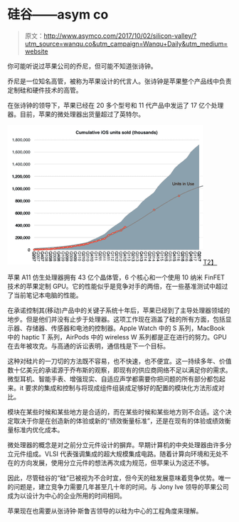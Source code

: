 # 硅谷——asym co

> 原文：<http://www.asymco.com/2017/10/02/silicon-valley/?utm_source=wanqu.co&utm_campaign=Wanqu+Daily&utm_medium=website>

你可能听说过苹果公司的乔尼，但可能不知道张诗钟。

乔尼是一位知名高管，被称为苹果设计的代言人。张诗钟是苹果整个产品线中负责定制硅和硬件技术的高管。

在张诗钟的领导下，苹果已经在 20 多个型号和 11 代产品中发运了 17 亿个处理器。目前，苹果的微处理器出货量超过了英特尔。

[![](img/39a17eb40a47df83dbffa6f3fb6c414a.png)T2】](http://www.asymco.com/wp-content/uploads/2017/10/Screen-Shot-2017-10-02-at-3.37.02-PM.png)

苹果 A11 仿生处理器拥有 43 亿个晶体管，6 个核心和一个使用 10 纳米 FinFET 技术的苹果定制 GPU。它的性能似乎是竞争对手的两倍，在一些基准测试中超过了当前笔记本电脑的性能。

在承诺控制其(移动)产品中的关键子系统十年后，苹果已经到了主导处理器领域的地步。但是他们并没有止步于处理器。这项工作现在涵盖了硅的所有方面，包括显示器、存储器、传感器和电池的控制器。Apple Watch 中的 S 系列，MacBook 中的 haptic T 系列，AirPods 中的 wireless W 系列都是正在进行的努力。GPU 在去年被攻克。与高通的诉讼表明，通信栈是下一个目标。

这种对硅片的一刀切的方法既不容易，也不快速，也不便宜。这一持续多年、价值数十亿美元的承诺源于乔布斯的观察，即现有的供应商网络不足以满足你的需求。微型耳机、智能手表、增强现实、自适应声学都需要你把问题的所有部分都包起来。it 要求的集成和控制与将现成组件组装成足够好的配置的模块化方法形成对比。

模块在某些时候和某些地方是合适的，而在某些时候和某些地方则不合适。这个决定取决于你是在创造新的体验或新的“绩效衡量标准”，还是在现有的体验或绩效衡量标准内优化成本。

微处理器的概念是对之前分立元件设计的摒弃。早期计算机的中央处理器由许多分立元件组成。VLSI 代表强调集成的超大规模集成电路。随着计算向环境和无处不在的方向发展，使用分立元件的想法再次成为规范，但苹果认为这还不够。

因此，尽管硅谷的“硅”已被视为不合时宜，但今天的硅发展意味着竞争优势。唯一的问题是，建立竞争力需要几年甚至几十年的时间。与 Jony Ive 领导的苹果公司成为以设计为中心的企业所用的时间相同。

苹果现在也需要从张诗钟·斯鲁吉领导的以硅为中心的工程角度来理解。
